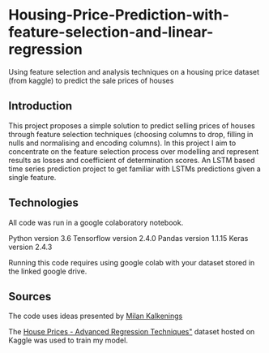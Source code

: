 # Housing-Price-Prediction-with-feature-selection-and-linear-regression
Using feature selection and analysis techniques on a housing price dataset (from kaggle) to predict the sale prices of houses

## Introduction

This project proposes a simple solution to predict selling prices of houses through feature selection techniques (choosing columns to drop, filling in nulls and normalising and encoding columns). In this project I aim to concentrate on the feature selection process over modelling and represent results as losses and coefficient of determination scores.
An LSTM based time series prediction project to get familiar with LSTMs predictions given a single feature.

## Technologies
All code was run in a google colaboratory notebook.

Python version 3.6
Tensorflow version 2.4.0
Pandas version 1.1.15
Keras version 2.4.3

Running this code requires using google colab with your dataset stored in the linked google drive.

## Sources

The code uses ideas presented by [Milan Kalkenings](https://www.kaggle.com/milankalkenings/deep-dive-feature-importance-house-prices)

The [House Prices - Advanced Regression Techniques"](https://www.kaggle.com/c/house-prices-advanced-regression-techniques) dataset hosted on Kaggle was used to train my model.
